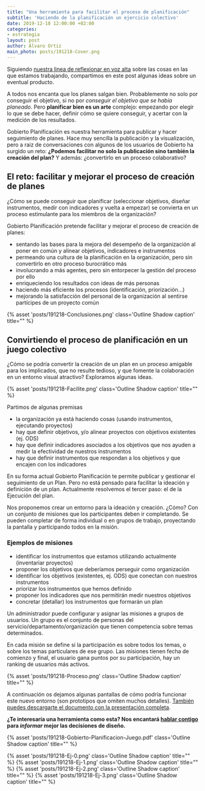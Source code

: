 ```yaml
---
title: "Una herramienta para facilitar el proceso de planificación"
subtitle: 'Haciendo de la planificación un ejercicio colectivo'
date: 2019-12-18 12:00:00 +02:00
categories:
- estrategia
layout: post
author: Álvaro Ortiz
main_photo: posts/191218-Cover.png
---
```


<div class="notice">
Siguiendo <a href="https://twitter.com/gobierto/status/1199672003738759169">nuestra linea de reflexionar en voz alta</a> sobre las cosas en las que estamos trabajando, compartimos en este post algunas ideas sobre un eventual producto.
</div>

A todos nos encanta que los planes salgan bien. Probablemente no solo por conseguir el objetivo, si no por _conseguir el objetivo que se había planeado_. Pero **planificar bien es un arte** complejo: empezando por elegir lo que se debe hacer, definir cómo se quiere conseguir, y acertar con la medición de los resultados.

Gobierto Planificación es nuestra herramienta para publicar y hacer seguimiento de planes. Hace muy sencilla la publicación y la visualización, pero a raiz de conversaciones con algunos de los usuarios de Gobierto ha surgido un reto: **¿Podemos facilitar no solo la publicación sino también la creación del plan?** Y además: ¿convertirlo en un proceso colaborativo?

## El reto: facilitar y mejorar el proceso de creación de planes

¿Cómo se puede conseguir que planificar (seleccionar objetivos, diseñar instrumentos, medir con indicadores y vuelta a empezar) se convierta en un proceso estimulante para los miembros de la organización?

Gobierto Planificación pretende facilitar y mejorar el proceso de creación de planes:

- sentando las bases para la mejora del desempeño de la organización al poner en común y alinear objetivos, indicadores e instrumentos
- permeando una cultura de la planificación en la organización, pero sin convertirlo en otro proceso burocrático más
- involucrando a más agentes, pero sin entorpecer la gestión del proceso por ello
- enriqueciendo los resultados con ideas de más personas
- haciendo más eficiente los procesos (identificación, priorización…)
- mejorando la satisfacción del personal de la organización al sentirse partícipes de un proyecto común

{% asset 'posts/191218-Conclusiones.png' class='Outline Shadow caption' title="" %}


## Convirtiendo el proceso de planificación en un juego colectivo

¿Cómo se podría convertir la creación de un plan en un proceso amigable para los implicados, que no resulte tedioso, y que fomente la colaboración en un entorno visual atractivo? Exploramos algunas ideas.

{% asset 'posts/191218-Facilite.png' class='Outline Shadow caption' title="" %}

Partimos de algunas premisas

- la organización ya está haciendo cosas (usando instrumentos, ejecutando proyectos)
- hay que definir objetivos, y/o alinear proyectos con objetivos existentes (ej. ODS)
- hay que definir indicadores asociados a los objetivos que nos ayuden a medir la efectividad de nuestros instrumentos
- hay que definir instrumentos que respondan a los objetivos y que encajen con los indicadores

En su forma actual Gobierto Planificación te permite publicar y gestionar el seguimiento de un Plan. Pero no está pensado para facilitar la ideación y definición de un plan. Actualmente resolvemos el tercer paso: el de la Ejecución del plan.

Nos proponemos crear un entorno para la ideación y creación. ¿Cómo? Con un conjunto de misiones que los participantes deben ir completando. Se pueden completar de forma individual o en grupos de trabajo, proyectando la pantalla y participando todos en la misión.

### Ejemplos de misiones

- identificar los instrumentos que estamos utilizando actualmente (inventariar proyectos)
- proponer los objetivos que deberíamos perseguir como organización
- identificar los objetivos (existentes, ej. ODS) que conectan con nuestros instrumentos
- priorizar los instrumentos que hemos definido
- proponer los indicadores que nos permitirán medir nuestros objetivos
- concretar (detallar) los instrumentos que formarán un plan

Un administrador puede configurar y asignar las misiones a grupos de usuarios. Un grupo es el conjunto de personas del servicio/departamento/organización que tienen competencia sobre temas determinados.

En cada misión se define si la participación es sobre todos los temas, o sobre los temas particulares de ese grupo.
Las misiones tienen fecha de comienzo y final, el usuario gana puntos por su participación, hay un ranking de usuarios más activos.

{% asset 'posts/191218-Proceso.png' class='Outline Shadow caption' title="" %}

A continuación os dejamos algunas pantallas de cómo podría funcionar este nuevo entorno (son prototipos que omiten muchos detalles). [También puedes descargarte el documento con la presentación completa](/assets/posts/191218-Gobierto-Planificacion-Juego.pdf).

**¿Te interesaría una herramienta como esta? Nos encantará [hablar contigo](mailto:abre@gobierto.es) para _informar_  mejor las decisiones de diseño.**

{% asset 'posts/191218-Gobierto-Planificacion-Juego.pdf' class='Outline Shadow caption' title="" %}

{% asset 'posts/191218-Ej-0.png' class='Outline Shadow caption' title="" %}
{% asset 'posts/191218-Ej-1.png' class='Outline Shadow caption' title="" %}
{% asset 'posts/191218-Ej-2.png' class='Outline Shadow caption' title="" %}
{% asset 'posts/191218-Ej-3.png' class='Outline Shadow caption' title="" %}
